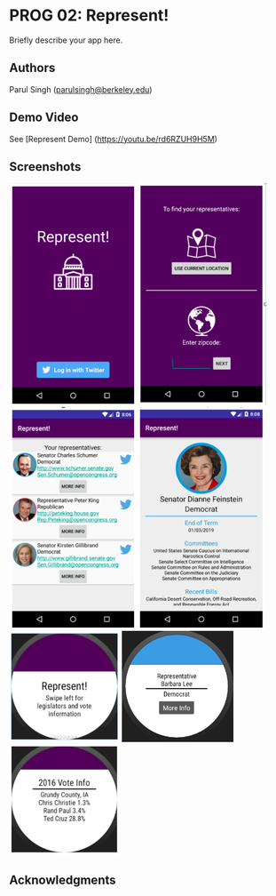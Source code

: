 # PROG 02: Represent!

Briefly describe your app here.

## Authors

Parul Singh ([parulsingh@berkeley.edu](mailto:parulsingh@berkeley.edu))

## Demo Video

See [Represent Demo] (https://youtu.be/rd6RZUH9H5M)

## Screenshots

<img src="screenshots/pic1.png" height="400" alt="Screenshot"/>
<img src="screenshots/pic2.png" height="400" alt="Screenshot"/>
<img src="screenshots/pic3.png" height="400" alt="Screenshot"/>
<img src="screenshots/pic4.png" height="400" alt="Screenshot"/>
<img src="screenshots/pic5.png" height="200" alt="Screenshot"/>
<img src="screenshots/pic6.jpg" height="200" alt="Screenshot"/>
<img src="screenshots/pic7.png" height="200" alt="Screenshot"/>

## Acknowledgments
